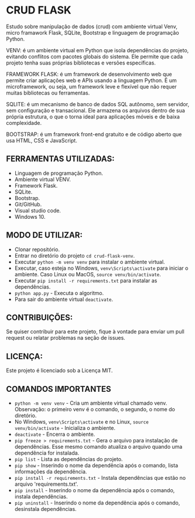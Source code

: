 # CRUD FLASK

Estudo sobre manipulação de dados (crud) com ambiente virtual Venv, micro framawork Flask, SQLite, Bootstrap e linguagem de programação Python.

VENV: é um ambiente virtual em Python que isola dependências do projeto, evitando conflitos com pacotes globais do sistema. Ele permite que cada projeto tenha suas próprias bibliotecas e versões específicas.

FRAMEWORK FLASK: é um framework de desenvolvimento web que permite criar aplicações web e APIs usando a linguagem Python. É um microframework, ou seja, um framework leve e flexível que não requer muitas bibliotecas ou ferramentas. 

SQLITE: é um mecanismo de banco de dados SQL autônomo, sem servidor, sem configuração e transacional. Ele armazena os arquivos dentro de sua própria estrutura, o que o torna ideal para aplicações móveis e de baixa complexidade. 

BOOTSTRAP: é um framework front-end gratuito e de código aberto que usa HTML, CSS e JavaScript. 

## FERRAMENTAS UTILIZADAS:
* Linguagem de programação Python.
* Ambiente virtual VENV.
* Framework Flask.
* SQLite.
* Bootstrap.
* Git/GitHub.
* Visual studio code.
* Windows 10.

## MODO DE UTILIZAR:
* Clonar repositório.
* Entrar no diretório do projeto ```cd crud-flask-venv```. 
* Executar ```python -m venv venv``` para instalar o ambiente virtual.
* Executar, caso esteja no Windows, ```venv\Scripts\activate``` para iniciar o ambiente. Caso Linux ou MacOS, ```source venv/bin/activate```.
* Executar ```pip install -r requirements.txt``` para instalar as dependências.
* ```python app.py``` - Executa o algoritmo.
* Para sair do ambiente virtual ```deactivate```.

## CONTRIBUIÇÕES:
Se quiser contribuir para este projeto, fique à vontade para enviar um pull request ou relatar problemas na seção de issues.

## LICENÇA:
Este projeto é licenciado sob a Licença MIT.

## COMANDOS IMPORTANTES
* ```python -m venv venv``` - Cria um ambiente virtual chamado venv. Observação: o primeiro venv é o comando, o segundo, o nome do diretório.
* No Windows, ```venv\Scripts\activate``` e no Linux, ```source venv/bin/activate``` - Inicializa o ambiente.
* ```deactivate``` - Encerra o ambiente.
* ```pip freeze > requirements.txt``` - Gera o arquivo para instalação de dependências. Esse mesmo comando atualiza o arquivo quando uma dependência for instalada.
* ```pip list``` - Lista as dependências do projeto.
* ```pip show``` - Inserindo o nome da dependência após o comando, lista informações da dependência.
* ```pip install -r requirements.txt``` - Instala dependências que estão no arquivo 'requirements.txt'.
* ```pip install``` - Inserindo o nome da dependência após o comando, instala dependências.
* ```pip uninstall``` - Inserindo o nome da dependência após o comando, desinstala dependências.